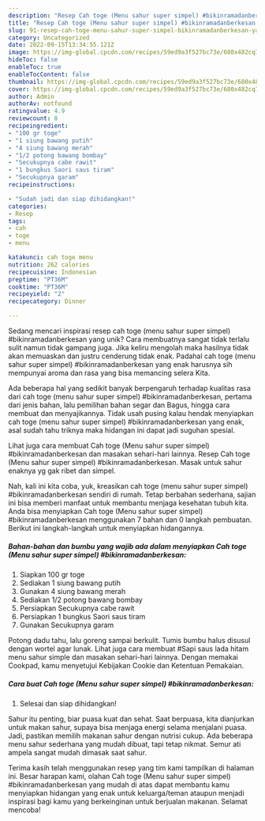 ```yaml
---
description: "Resep Cah toge (Menu sahur super simpel) #bikinramadanberkesan yang Lezat"
title: "Resep Cah toge (Menu sahur super simpel) #bikinramadanberkesan yang Lezat"
slug: 91-resep-cah-toge-menu-sahur-super-simpel-bikinramadanberkesan-yang-lezat
category: Uncategorized
date: 2022-09-15T13:34:55.121Z
image: https://img-global.cpcdn.com/recipes/59ed9a3f527bc73e/680x482cq70/cah-toge-menu-sahur-super-simpel-bikinramadanberkesan-foto-resep-utama.jpg
hideToc: false
enableToc: true
enableTocContent: false
thumbnail: https://img-global.cpcdn.com/recipes/59ed9a3f527bc73e/680x482cq70/cah-toge-menu-sahur-super-simpel-bikinramadanberkesan-foto-resep-utama.jpg
cover: https://img-global.cpcdn.com/recipes/59ed9a3f527bc73e/680x482cq70/cah-toge-menu-sahur-super-simpel-bikinramadanberkesan-foto-resep-utama.jpg
author: Admin
authorAv: notfound
ratingvalue: 4.9
reviewcount: 8
recipeingredient:
- "100 gr toge"
- "1 siung bawang putih"
- "4 siung bawang merah"
- "1/2 potong bawang bombay"
- "Secukupnya cabe rawit"
- "1 bungkus Saori saus tiram"
- "Secukupnya garam"
recipeinstructions:

- "Sudah jadi dan siap dihidangkan!"
categories:
- Resep
tags:
- cah
- toge
- menu

katakunci: cah toge menu 
nutrition: 262 calories
recipecuisine: Indonesian
preptime: "PT36M"
cooktime: "PT36M"
recipeyield: "2"
recipecategory: Dinner

---
```





Sedang mencari inspirasi resep cah toge (menu sahur super simpel) #bikinramadanberkesan yang unik? Cara membuatnya sangat tidak terlalu sulit namun tidak gampang juga. Jika keliru mengolah maka hasilnya tidak akan memuaskan dan justru cenderung tidak enak. Padahal cah toge (menu sahur super simpel) #bikinramadanberkesan yang enak harusnya sih mempunyai aroma dan rasa yang bisa memancing selera Kita.





Ada beberapa hal yang sedikit banyak berpengaruh terhadap kualitas rasa dari cah toge (menu sahur super simpel) #bikinramadanberkesan, pertama dari jenis bahan, lalu pemilihan bahan segar dan Bagus, hingga cara membuat dan menyajikannya. Tidak usah pusing kalau hendak menyiapkan cah toge (menu sahur super simpel) #bikinramadanberkesan yang enak,      asal sudah tahu triknya maka hidangan ini dapat jadi suguhan spesial.














Lihat juga cara membuat Cah toge (Menu sahur super simpel) #bikinramadanberkesan dan masakan sehari-hari lainnya. Resep Cah toge (Menu sahur super simpel) #bikinramadanberkesan. Masak untuk sahur enaknya yg gak ribet dan simpel.






Nah, kali ini kita coba, yuk, kreasikan cah toge (menu sahur super simpel) #bikinramadanberkesan sendiri di rumah. Tetap berbahan sederhana, sajian ini bisa memberi manfaat untuk membantu menjaga kesehatan tubuh kita. Anda bisa menyiapkan Cah toge (Menu sahur super simpel) #bikinramadanberkesan menggunakan 7 bahan dan 0 langkah pembuatan. Berikut ini langkah-langkah untuk menyiapkan hidangannya.

<!--inarticleads1-->

##### Bahan-bahan dan bumbu yang wajib ada dalam menyiapkan Cah toge (Menu sahur super simpel) #bikinramadanberkesan:

1. Siapkan 100 gr toge
1. Sediakan 1 siung bawang putih
1. Gunakan 4 siung bawang merah
1. Sediakan 1/2 potong bawang bombay
1. Persiapkan Secukupnya cabe rawit
1. Persiapkan 1 bungkus Saori saus tiram
1. Gunakan Secukupnya garam


Potong dadu tahu, lalu goreng sampai berkulit. Tumis bumbu halus disusul dengan wortel agar lunak. Lihat juga cara membuat #Sapi saus lada hitam menu sahur simple dan masakan sehari-hari lainnya. Dengan memakai Cookpad, kamu menyetujui Kebijakan Cookie dan Ketentuan Pemakaian. 

<!--inarticleads2-->

##### Cara buat Cah toge (Menu sahur super simpel) #bikinramadanberkesan:


1. Selesai dan siap dihidangkan!

Sahur itu penting, biar puasa kuat dan sehat. Saat berpuasa, kita dianjurkan untuk makan sahur, supaya bisa menjaga energi selama menjalani puasa. Jadi, pastikan memilih makanan sahur dengan nutrisi cukup. Ada beberapa menu sahur sederhana yang mudah dibuat, tapi tetap nikmat. Semur ati ampela sangat mudah dimasak saat sahur. 

Terima kasih telah menggunakan resep yang tim kami tampilkan di halaman ini. Besar harapan kami, olahan Cah toge (Menu sahur super simpel) #bikinramadanberkesan yang mudah di atas dapat membantu kamu menyiapkan hidangan yang enak untuk keluarga/teman ataupun menjadi inspirasi bagi kamu yang berkeinginan untuk berjualan makanan. Selamat mencoba!
